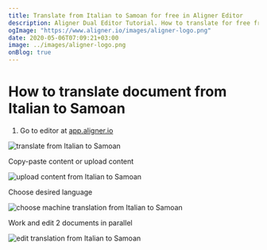 ```yaml
---
title: Translate from Italian to Samoan for free in Aligner Editor
description: Aligner Dual Editor Tutorial. How to translate for free from Italian to Samoan. Aligner is multilingual document management platform. 
ogImage: "https://www.aligner.io/images/aligner-logo.png"
date: 2020-05-06T07:09:21+03:00
image: ../images/aligner-logo.png
onBlog: true
---
```


# How to translate document from Italian to Samoan

1. Go to editor at [app.aligner.io](https://app.aligner.io "Aligner App web page")

![translate from Italian to Samoan](../aligner-blank-editor.png "translate from Italian to Samoan")

Copy-paste content or upload content

![upload content from Italian to Samoan](../aligner-uploaded-document.png "upload content from Italian to Samoan")

Choose desired language

![choose machine translation from Italian to Samoan](../aligner-language-dropdown.png "choose machine translation from Italian to Samoan")

Work and edit 2 documents in parallel

![edit translation from Italian to Samoan](../aligner-double-sitded-editor.png "edit translation from Italian to Samoan")

